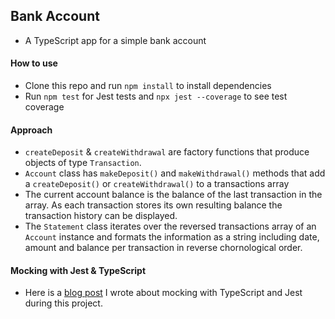 ## Bank Account

- A TypeScript app for a simple bank account

#### How to use

- Clone this repo and run `npm install` to install dependencies
- Run `npm test` for Jest tests and `npx jest --coverage` to see test coverage

#### Approach

- `createDeposit` & `createWithdrawal` are factory functions that produce objects of type `Transaction`.
- `Account` class has `makeDeposit()` and `makeWithdrawal()` methods that add a `createDeposit()` or `createWithdrawal()` to a transactions array
- The current account balance is the balance of the last transaction in the array. As each transaction stores its own resulting balance the transaction history can be displayed.
- The `Statement` class iterates over the reversed transactions array of an `Account` instance and formats the information as a string including date, amount and balance per transaction in reverse chornological order.

#### Mocking with Jest & TypeScript

- Here is a [blog post](https://medium.com/@rita.aktay/makers-mocking-typescript-jest-dc917f3db9f3) I wrote about mocking with TypeScript and Jest during this project.
